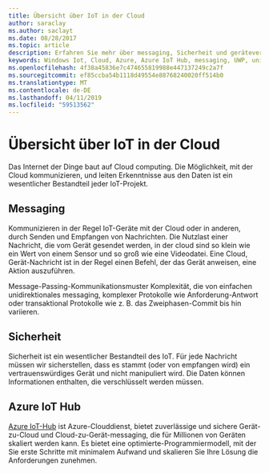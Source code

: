 ```yaml
---
title: Übersicht über IoT in der Cloud
author: saraclay
ms.author: saclayt
ms.date: 08/28/2017
ms.topic: article
description: Erfahren Sie mehr über messaging, Sicherheit und geräteverwaltung, mit der Cloud mithilfe von Azure IoT.
keywords: Windows Iot, Cloud, Azure, Azure IoT Hub, messaging, UWP, universelle Windows-Plattform
ms.openlocfilehash: 4f38a45836e7c474655819988e447137249c2a7f
ms.sourcegitcommit: ef85ccba54b1118d49554e88768240020ff514b0
ms.translationtype: MT
ms.contentlocale: de-DE
ms.lasthandoff: 04/11/2019
ms.locfileid: "59513562"
---
```

# <a name="overview-of-iot-on-the-cloud"></a>Übersicht über IoT in der Cloud

Das Internet der Dinge baut auf Cloud computing. Die Möglichkeit, mit der Cloud kommunizieren, und leiten Erkenntnisse aus den Daten ist ein wesentlicher Bestandteil jeder IoT-Projekt.

## <a name="messaging"></a>Messaging

Kommunizieren in der Regel IoT-Geräte mit der Cloud oder in anderen, durch Senden und Empfangen von Nachrichten. Die Nutzlast einer Nachricht, die vom Gerät gesendet werden, in der cloud sind so klein wie ein Wert von einem Sensor und so groß wie eine Videodatei. Eine Cloud, Gerät-Nachricht ist in der Regel einen Befehl, der das Gerät anweisen, eine Aktion auszuführen.


Message-Passing-Kommunikationsmuster Komplexität, die von einfachen unidirektionales messaging, komplexer Protokolle wie Anforderung-Antwort oder transaktional Protokolle wie z. B. das Zweiphasen-Commit bis hin variieren.

## <a name="security"></a>Sicherheit

Sicherheit ist ein wesentlicher Bestandteil des IoT. Für jede Nachricht müssen wir sicherstellen, dass es stammt (oder von empfangen wird) ein vertrauenswürdiges Gerät und nicht manipuliert wird. Die Daten können Informationen enthalten, die verschlüsselt werden müssen.

## <a name="azure-iot-hub"></a>Azure IoT Hub

[Azure IoT-Hub](https://azure.microsoft.com/services/iot-hub/) ist Azure-Clouddienst, bietet zuverlässige und sichere Gerät-zu-Cloud und Cloud-zu-Gerät-messaging, die für Millionen von Geräten skaliert werden kann. Es bietet eine optimierte-Programmiermodell, mit der Sie erste Schritte mit minimalem Aufwand und skalieren Sie Ihre Lösung die Anforderungen zunehmen.

